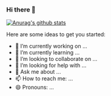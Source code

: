 ### Hi there 👋

[![Anurag's github stats](https://github-readme-stats.vercel.app/api?username=Rekkaur)](https://github.com/Rekkaur/github-readme-stats)

Here are some ideas to get you started:

- 🔭 I’m currently working on ...
- 🌱 I’m currently learning ...
- 👯 I’m looking to collaborate on ...
- 🤔 I’m looking for help with ...
- 💬 Ask me about ...
- 📫 How to reach me: ...
- 😄 Pronouns: ...
